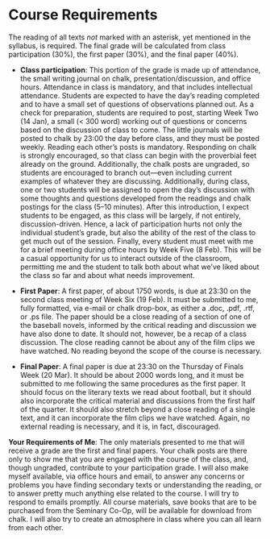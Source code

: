 Course Requirements
===================

The reading of all texts *not* marked with an asterisk, yet mentioned in the syllabus, is required. The final grade will be calculated from class participation (30%), the first paper (30%), and the final paper (40%).

* **Class participation**: This portion of the grade is made up of attendance, the small writing journal on chalk, presentation/discussion, and office hours. Attendance in class is mandatory, and that includes intellectual attendance. Students are expected to have the day’s reading completed and to have a small set of questions of observations planned out.
    As a check for preparation, students are required to post, starting Week Two (14 Jan), a small (< 300 word) working out of questions or concerns based on the discussion of class to come. The little journals will be posted to chalk by 23:00 the day before class, and they must be posted weekly. Reading each other’s posts is mandatory. Responding on chalk is strongly encouraged, so that class can begin with the proverbial feet already on the ground. Additionally, the chalk posts are ungraded, so students are encouraged to branch out—even including current examples of whatever they are discussing.
    Additionally, during class, one or two students will be assigned to open the day’s discussion with some thoughts and questions developed from the readings and chalk postings for the class (5–10 minutes). After this introduction, I expect students to be engaged, as this class will be largely, if not entirely, discussion-driven. Hence, a lack of participation hurts not only the individual student’s grade, but also the ability of the rest of the class to get much out of the session.
    Finally, every student must meet with me for a brief meeting during office hours by Week Five (8 Feb). This will be a casual opportunity for us to interact outside of the classroom, permitting me and the student to talk both about what we’ve liked about the class so far and about what needs improvement.

* **First Paper**: A first paper, of about 1750 words, is due at 23:30 on the second class meeting of Week Six (19 Feb). It must be submitted to me, fully formatted, via e-mail or chalk drop-box, as either a .doc, .pdf, .rtf, or .ps file. The paper should be a close reading of a section of one of the baseball novels, informed by the critical reading and discussion we have also done to date. It should not, however, be a recap of a class discussion. The close reading cannot be about any of the film clips we have watched. No reading beyond the scope of the course is necessary.

* **Final Paper**: A final paper is due at 23:30 on the Thursday of Finals Week (20 Mar). It should be about 2000 words long, and it must be submitted to me following the same procedures as the first paper. It should focus on the literary texts we read about football, but it should also incorporate the critical material and discussions from the first half of the quarter. It should also stretch beyond a close reading of a single text, and it can incorporate the film clips we have watched. Again, no external reading is necessary, and it is, in fact, discouraged.

**Your Requirements of Me**: The only materials presented to me that will receive a grade are the first and final papers. Your chalk posts are there only to show me that you are engaged with the course of the class, and, though ungraded, contribute to your participation grade. I will also make myself available, via office hours and email, to answer any concerns or problems you have finding secondary texts or understanding the reading, or to answer pretty much anything else related to the course. I will try to respond to emails promptly. All course materials, save books that are to be purchased from the Seminary Co-Op, will be available for download from chalk. I will also try to create an atmosphere in class where you can all learn from each other.

